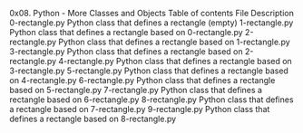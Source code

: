 0x08. Python - More Classes and Objects
Table of contents
File	Description
0-rectangle.py	Python class that defines a rectangle (empty)
1-rectangle.py	Python class that defines a rectangle based on 0-rectangle.py
2-rectangle.py	Python class that defines a rectangle based on 1-rectangle.py
3-rectangle.py	Python class that defines a rectangle based on 2-rectangle.py
4-rectangle.py	Python class that defines a rectangle based on 3-rectangle.py
5-rectangle.py	Python class that defines a rectangle based on 4-rectangle.py
6-rectangle.py	Python class that defines a rectangle based on 5-rectangle.py
7-rectangle.py	Python class that defines a rectangle based on 6-rectangle.py
8-rectangle.py	Python class that defines a rectangle based on 7-rectangle.py
9-rectangle.py	Python class that defines a rectangle based on 8-rectangle.py